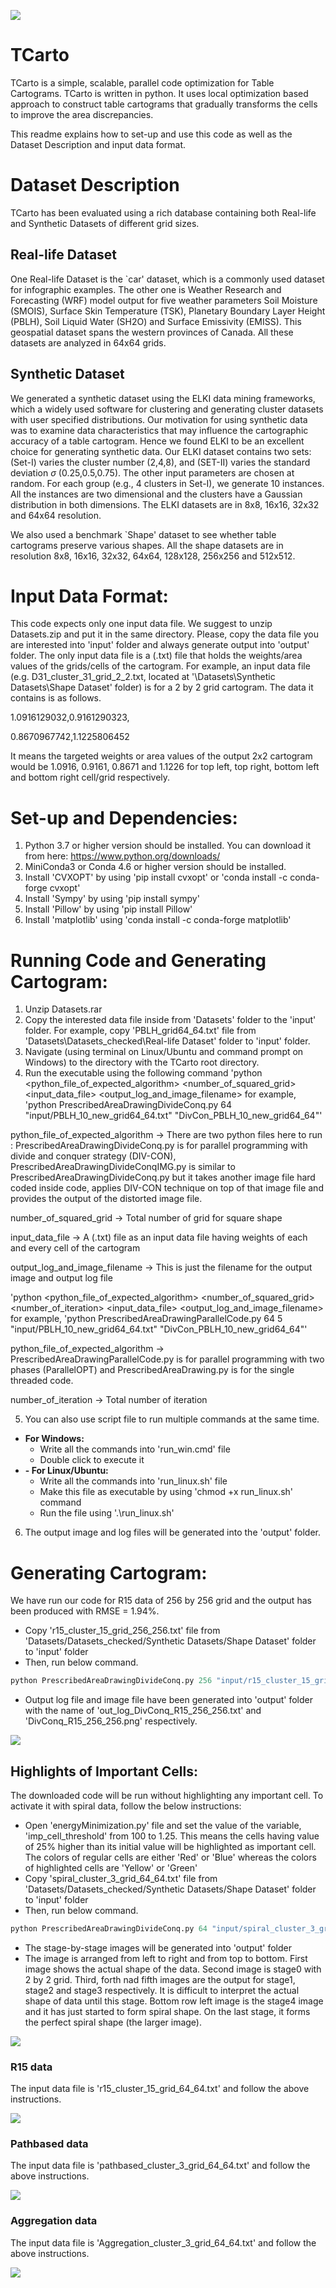 ![](ReadMe/TCarto_logo.png)<!-- -->
# TCarto
TCarto is a simple, scalable, parallel code optimization for Table Cartograms.
TCarto is written in python. It uses local optimization based approach to construct table cartograms that gradually transforms the cells to improve the area discrepancies.

This readme explains how to set-up and use this code as well as the Dataset Description and input data format.

# Dataset Description
TCarto has been evaluated using a rich database containing both Real-life and Synthetic Datasets of different grid sizes.

## Real-life Dataset
One Real-life Dataset is the `car' dataset, which is a commonly used dataset for infographic examples. The other one is Weather Research and Forecasting (WRF) model output for five weather parameters Soil Moisture (SMOIS), Surface Skin Temperature (TSK), Planetary Boundary Layer Height (PBLH), Soil Liquid Water (SH2O) and Surface Emissivity (EMISS). This geospatial dataset spans the western provinces of Canada. All these datasets are analyzed in 64x64 grids.

## Synthetic Dataset
We generated a synthetic dataset using the ELKI data mining frameworks, which a widely used software for clustering and generating cluster datasets with user specified distributions. Our motivation for using synthetic data was to examine data characteristics that may influence the cartographic accuracy of a table cartogram. Hence we found ELKI to be an excellent choice for generating synthetic data. Our ELKI dataset contains two sets: (Set-I) varies the cluster number (2,4,8), and (SET-II) varies the standard deviation $\sigma$ (0.25,0.5,0.75). The other input parameters are chosen at random. For each group (e.g., 4 clusters in Set-I), we generate 10 instances. All the instances are two dimensional and the clusters have a Gaussian distribution in both dimensions. The ELKI datasets are in 8x8, 16x16, 32x32 and 64x64 resolution.

We also used a benchmark `Shape' dataset to see whether table cartograms preserve various shapes. All the shape datasets are in resolution 8x8, 16x16, 32x32, 64x64, 128x128, 256x256 and 512x512.


# Input Data Format:
This code expects only one input data file. We suggest to unzip Datasets.zip and put it in the same directory. Please, copy the data file you are interested into 'input' folder and always generate output into 'output' folder. The only input data file is a (.txt) file that holds the weights/area values of the grids/cells of the cartogram. For example, an input data file (e.g. D31_cluster_31_grid_2_2.txt, located at '\Datasets\Synthetic Datasets\Shape Dataset' folder) is for a 2 by 2 grid cartogram. The data it contains is as follows.

1.0916129032,0.9161290323,

0.8670967742,1.1225806452

It means the targeted weights or area values of the output 2x2 cartogram would be 1.0916, 0.9161, 0.8671 and 1.1226 for top left, top right, bottom left and bottom right cell/grid respectively.

# Set-up and Dependencies:
1. Python 3.7 or higher version should be installed. You can download it from here: https://www.python.org/downloads/
2. MiniConda3 or Conda 4.6 or higher version should be installed.
3. Install 'CVXOPT' by using 'pip install cvxopt' or 'conda install -c conda-forge cvxopt'
4. Install 'Sympy' by using 'pip install sympy'
5. Install 'Pillow' by using 'pip install Pillow'
6. Install 'matplotlib' using 'conda install -c conda-forge matplotlib'

# Running Code and Generating Cartogram:

1. Unzip Datasets.rar
2. Copy the interested data file inside from 'Datasets' folder to the 'input' folder. For example, copy 'PBLH_grid64_64.txt' file from 'Datasets\Datasets_checked\Real-life Dataset\' folder to 'input' folder.
3. Navigate (using terminal on Linux/Ubuntu and command prompt on Windows) to the directory with the TCarto root directory.
4. Run the executable using the following command
'python <python_file_of_expected_algorithm> <number_of_squared_grid> <input_data_file> <output_log_and_image_filename>
for example, 'python PrescribedAreaDrawingDivideConq.py 64 "input/PBLH_10_new_grid64_64.txt" "DivCon_PBLH_10_new_grid64_64"'

python_file_of_expected_algorithm -> There are two python files here to run : PrescribedAreaDrawingDivideConq.py is for parallel programming with divide and conquer strategy (DIV-CON), PrescribedAreaDrawingDivideConqIMG.py is similar to  PrescribedAreaDrawingDivideConq.py but it takes another image file hard coded inside code, applies DIV-CON technique on top of that image file and provides the output of the distorted image file.

number_of_squared_grid -> Total number of grid for square shape

input_data_file -> A (.txt) file as an input data file having weights of each and every cell of the cartogram

output_log_and_image_filename -> This is just the filename for the output image and output log file

'python <python_file_of_expected_algorithm> <number_of_squared_grid> <number_of_iteration> <input_data_file> <output_log_and_image_filename>
for example, 'python PrescribedAreaDrawingParallelCode.py 64 5 "input/PBLH_10_new_grid64_64.txt" "DivCon_PBLH_10_new_grid64_64"'

python_file_of_expected_algorithm -> PrescribedAreaDrawingParallelCode.py is for parallel programming with two phases (ParallelOPT) and PrescribedAreaDrawing.py is for the single threaded code.

number_of_iteration -> Total number of iteration

5. You can also use script file to run multiple commands at the same time.
  - **For Windows:** 
    - Write all the commands into 'run_win.cmd' file
    - Double click to execute it
  - **- For Linux/Ubuntu:**
    - Write all the commands into 'run_linux.sh' file
    - Make this file as executable by using 'chmod +x run_linux.sh' command
    - Run the file using '.\run_linux.sh'

6. The output image and log files will be generated into the 'output' folder.

# Generating Cartogram:

We have run our code for R15 data of 256 by 256 grid and the output has been produced with RMSE = 1.94%. 
- Copy 'r15_cluster_15_grid_256_256.txt' file from 'Datasets/Datasets_checked/Synthetic Datasets/Shape Dataset' folder to 'input' folder
- Then, run below command.
``` r
python PrescribedAreaDrawingDivideConq.py 256 "input/r15_cluster_15_grid_256_256.txt" "DivConq_R15_256_256"
```
- Output log file and image file have been generated into 'output' folder with the name of 'out_log_DivConq_R15_256_256.txt' and 'DivConq_R15_256_256.png' respectively.

![](ReadMe/DivConq_R15_256_256.png)<!-- -->

## Highlights of Important Cells:

The downloaded code will be run without highlighting any important cell.
To activate it with spiral data, follow the below instructions:
- Open 'energyMinimization.py' file and set the value of the variable, 'imp_cell_threshold' from 100 to 1.25. This means the cells having value of 25% higher than its initial value will be highlighted as important cell.
The colors of regular cells are either 'Red' or 'Blue' whereas the colors of highlighted cells are 'Yellow' or 'Green'
- Copy 'spiral_cluster_3_grid_64_64.txt' file from 'Datasets/Datasets_checked/Synthetic Datasets/Shape Dataset' folder to 'input' folder
- Then, run below command.
``` r
python PrescribedAreaDrawingDivideConq.py 64 "input/spiral_cluster_3_grid_64_64.txt" "DivideAndConq_Spiral_64_64"
```
- The stage-by-stage images will be generated into 'output' folder
- The image is arranged from left to right and from top to bottom. First image shows the actual shape of the data. Second image is stage0 with 2 by 2 grid. Third, forth nad fifth images are the output for 
stage1, stage2 and stage3 respectively. It is difficult to interpret the actual shape of data until this stage.
Bottom row left image is the stage4 image and it has just started to form spiral shape. On the last stage, it forms the perfect spiral shape (the larger image).

![](ReadMe/SpiralDivCon.png)<!-- -->

### R15 data
The input data file is 'r15_cluster_15_grid_64_64.txt' and follow the above instructions.

![](ReadMe/R15DivCon.png)<!-- -->

### Pathbased data
The input data file is 'pathbased_cluster_3_grid_64_64.txt' and follow the above instructions.

![](ReadMe/PathbasedDivCon.png)<!-- -->

### Aggregation data
The input data file is 'Aggregation_cluster_3_grid_64_64.txt' and follow the above instructions.

![](ReadMe/AggregationDivCon.png)<!-- -->
